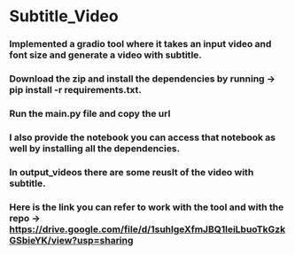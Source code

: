 # Subtitle_Video

### Implemented a gradio tool where it takes an input video and font size and generate a video with subtitle.
### Download the zip and install the dependencies by running -> pip install -r requirements.txt.
### Run the main.py file and copy the url 
### I also provide the notebook you can access that notebook as well by installing all the dependencies.
### In output_videos there are some reuslt of the video with subtitle.
### Here is the link you can refer to work with the tool and with the repo -> https://drive.google.com/file/d/1suhlgeXfmJBQ1leiLbuoTkGzkGSbieYK/view?usp=sharing
